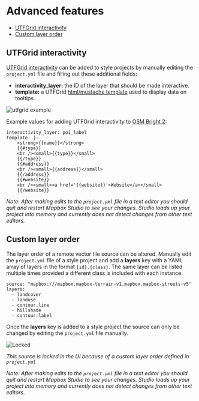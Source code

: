 Advanced features
=================

- [UTFGrid interactivity](#utfgrid-interactivity)
- [Custom layer order](#custom-layer-order)

UTFGrid interactivity
---------------------

[UTFGrid interactivity](https://github.com/mapbox/utfgrid-spec) can be added to style projects by manually editing the `project.yml` file and filling out these additional fields:

- **interactivity_layer:** the ID of the layer that should be made interactive.
- **template:** a UTFGrid [html/mustache template](https://github.com/mapbox/utfgrid-spec/blob/master/1.3/interaction.md#template) used to display data on tooltips.

![utfgrid example](https://cloud.githubusercontent.com/assets/83384/4242429/a11cce4c-39fd-11e4-8860-e8c9ad869762.png)

Example values for adding UTFGrid interactivity to [OSM Bright 2](https://github.com/mapbox/mapbox-studio-osm-bright.tm2):

    interactivity_layer: poi_label
    template: |-
        <strong>{{name}}</strong>
        {{#type}}
        <br /><small>{{type}}</small>
        {{/type}}
        {{#address}}
        <br /><small>{{address}}</small>
        {{/address}}
        {{#website}}
        <br /><small><a href='{{website}}'>Website</a></small>
        {{/website}}

_Note: After making edits to the `project.yml` file in a text editor you should quit and restart Mapbox Studio to see your changes. Studio loads up your project into memory and currently does not detect changes from other text editors._

Custom layer order
------------------

The layer order of a remote vector tile source can be altered. Manually edit the `project.yml` file of a style project and add a **layers** key with a YAML array of layers in the format `{id}.{class}`. The same layer can be listed multiple times provided a different class is included with each instance:

    source: "mapbox:///mapbox.mapbox-terrain-v1,mapbox.mapbox-streets-v5"
    layers:
      - landcover
      - landuse
      - contour.line
      - hillshade
      - contour.label

Once the **layers** key is added to a style project the source can only be changed by editing the `project.yml` file manually.

![Locked](https://cloud.githubusercontent.com/assets/83384/4242524/a059b1ea-39fe-11e4-9aad-8cf8d371e6a7.png)

_This source is locked in the UI because of a custom layer order defined in `project.yml`_

_Note: After making edits to the `project.yml` file in a text editor you should quit and restart Mapbox Studio to see your changes. Studio loads up your project into memory and currently does not detect changes from other text editors._
